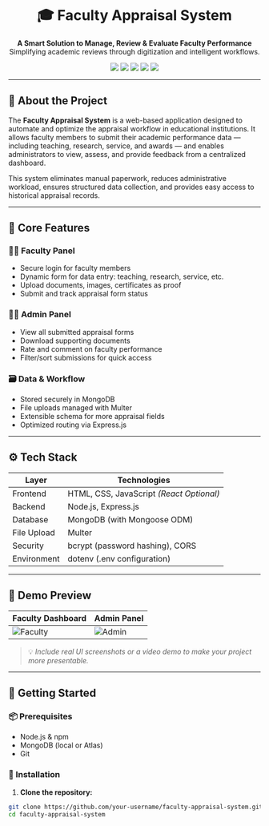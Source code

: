 <h1 align="center">🎓 Faculty Appraisal System</h1>

<p align="center">
  <b>A Smart Solution to Manage, Review & Evaluate Faculty Performance</b><br>
  Simplifying academic reviews through digitization and intelligent workflows.
</p>

<p align="center">
  <img src="https://img.shields.io/badge/Version-1.0.0-blueviolet" />
  <img src="https://img.shields.io/badge/Status-Active-green" />
  <img src="https://img.shields.io/badge/Backend-Node.js-yellow" />
  <img src="https://img.shields.io/badge/Database-MongoDB-brightgreen" />
  <img src="https://img.shields.io/badge/Frontend-HTML/CSS/JS-blue" />
</p>

---

## 🧾 About the Project

The **Faculty Appraisal System** is a web-based application designed to automate and optimize the appraisal workflow in educational institutions. It allows faculty members to submit their academic performance data — including teaching, research, service, and awards — and enables administrators to view, assess, and provide feedback from a centralized dashboard.

This system eliminates manual paperwork, reduces administrative workload, ensures structured data collection, and provides easy access to historical appraisal records.

---

## 🌟 Core Features

### 👨‍🏫 Faculty Panel
- Secure login for faculty members
- Dynamic form for data entry: teaching, research, service, etc.
- Upload documents, images, certificates as proof
- Submit and track appraisal form status

### 🧑‍💼 Admin Panel
- View all submitted appraisal forms
- Download supporting documents
- Rate and comment on faculty performance
- Filter/sort submissions for quick access

### 🗃️ Data & Workflow
- Stored securely in MongoDB
- File uploads managed with Multer
- Extensible schema for more appraisal fields
- Optimized routing via Express.js

---

## ⚙️ Tech Stack

| Layer       | Technologies                              |
|-------------|--------------------------------------------|
| Frontend    | HTML, CSS, JavaScript *(React Optional)*  |
| Backend     | Node.js, Express.js                       |
| Database    | MongoDB (with Mongoose ODM)               |
| File Upload | Multer                                    |
| Security    | bcrypt (password hashing), CORS           |
| Environment | dotenv (.env configuration)               |

---

## 🎥 Demo Preview

| Faculty Dashboard | Admin Panel |
|-------------------|-------------|
| ![Faculty](screenshots/faculty_dashboard.png) | ![Admin](screenshots/admin_panel.png) |

> 💡 *Include real UI screenshots or a video demo to make your project more presentable.*

---

## 🚀 Getting Started

### 📦 Prerequisites
- Node.js & npm
- MongoDB (local or Atlas)
- Git

### 🔧 Installation

1. **Clone the repository:**
```bash
git clone https://github.com/your-username/faculty-appraisal-system.git
cd faculty-appraisal-system
